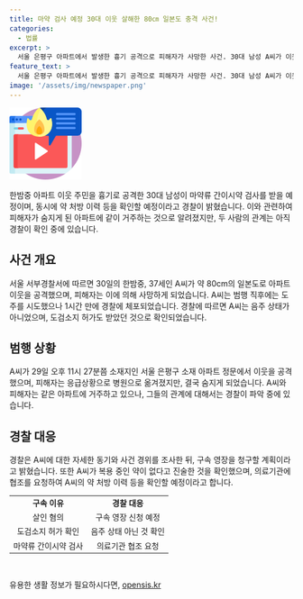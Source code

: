 ```yaml
---
title: 마약 검사 예정 30대 이웃 살해한 80㎝ 일본도 충격 사건!
categories:
  - 법률
excerpt: >
  서울 은평구 아파트에서 발생한 흉기 공격으로 피해자가 사망한 사건. 30대 남성 A씨가 이웃을 공격한 후 도주하다가 경찰에 체포되었다. 피해자와 공격자는 같은 아파트 거주자로, A씨는 일본도를 소지한 채 범행을 저지른 것으로 알려졌다. 경찰은 A씨에 대한 마약류 간이시약 검사를 예정하며, 범행 동기와 사건 경위를 조사한 뒤 구속 영장을 신청할 예정이다. A씨는 범행 당시 음주 상태가 아니었고, 도검 소지 허가를 받았다는 사실이 확인됐다.
feature_text: >
  서울 은평구 아파트에서 발생한 흉기 공격으로 피해자가 사망한 사건. 30대 남성 A씨가 이웃을 공격한 후 도주하다가 경찰에 체포되었다. 피해자와 공격자는 같은 아파트 거주자로, A씨는 일본도를 소지한 채 범행을 저지른 것으로 알려졌다. 경찰은 A씨에 대한 마약류 간이시약 검사를 예정하며, 범행 동기와 사건 경위를 조사한 뒤 구속 영장을 신청할 예정이다. A씨는 범행 당시 음주 상태가 아니었고, 도검 소지 허가를 받았다는 사실이 확인됐다.
image: '/assets/img/newspaper.png'
---
```


<p><img src="/assets/img/news.png" alt="rentncar 속보" /></p>

<p data-ke-size="size16">한밤중 아파트 이웃 주민을 흉기로 공격한 30대 남성이 마약류 간이시약 검사를 받을 예정이며, 동시에 약 처방 이력 등을 확인할 예정이라고 경찰이 밝혔습니다. 이와 관련하여 피해자가 숨지게 된 아파트에 같이 거주하는 것으로 알려졌지만, 두 사람의 관계는 아직 경찰이 확인 중에 있습니다.</p>

<h2 data-ke-size="size26">사건 개요</h2>

<p data-ke-size="size16">서울 서부경찰서에 따르면 30일의 한밤중, 37세인 A씨가 약 80cm의 일본도로 아파트 이웃을 공격했으며, 피해자는 이에 의해 사망하게 되었습니다. A씨는 범행 직후에는 도주를 시도했으나 1시간 만에 경찰에 체포되었습니다. 경찰에 따르면 A씨는 음주 상태가 아니었으며, 도검소지 허가도 받았던 것으로 확인되었습니다.</p>

<h2 data-ke-size="size26">범행 상황</h2>

<p data-ke-size="size16">A씨가 29일 오후 11시 27분쯤 소재지인 서울 은평구 소재 아파트 정문에서 이웃을 공격했으며, 피해자는 응급상황으로 병원으로 옮겨졌지만, 결국 숨지게 되었습니다. A씨와 피해자는 같은 아파트에 거주하고 있으나, 그들의 관계에 대해서는 경찰이 파악 중에 있습니다.</p>

<h2 data-ke-size="size26">경찰 대응</h2>

<p data-ke-size="size16">경찰은 A씨에 대한 자세한 동기와 사건 경위를 조사한 뒤, 구속 영장을 청구할 계획이라고 밝혔습니다. 또한 A씨가 복용 중인 약이 없다고 진술한 것을 확인했으며, 의료기관에 협조를 요청하여 A씨의 약 처방 이력 등을 확인할 예정이라고 합니다.</p>

<table>
    <tbody>
        <tr>
            <td style="text-align: center; height: 17px;"><b>구속 이유</b></td>
            <td style="text-align: center; height: 17px;"><b>경찰 대응</b></td>
        </tr>
        <tr>
            <td style="text-align: center; height: 17px;">살인 혐의</td>
            <td style="text-align: center; height: 17px;">구속 영장 신청 예정</td>
        </tr>
        <tr>
            <td style="text-align: center; height: 17px;">도검소지 허가 확인</td>
            <td style="text-align: center; height: 17px;">음주 상태 아닌 것 확인</td>
        </tr>
        <tr>
            <td style="text-align: center; height: 17px;">마약류 간이시약 검사</td>
            <td style="text-align: center; height: 17px;">의료기관 협조 요청</td>
        </tr>
    </tbody>
</table>

<p data-ke-size="size16">&nbsp;</p>
유용한 생활 정보가 필요하시다면, <a href="https://opensis.kr" rel="dofollow">opensis.kr</a>


